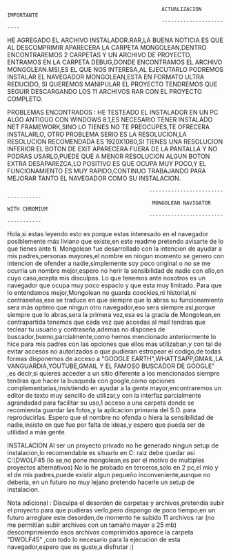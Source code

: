                                                       ACTUALIZACION IMPORTANTE
                                                      ------------------------
HE AGREGADO EL ARCHIVO INSTALADOR.RAR,LA BUENA NOTICIA ES QUE AL DESCOMPRIMIR APARECERA LA CARPETA MONGOLEAN,DENTRO ENCONTRAREMOS 2 CARPETAS Y UN ARCHIVO DE PROYECTO,
ENTRAMOS EN LA CARPETA DEBUG,DONDE ENCONTRAMOS EL ARCHIVO MONGOLEAN.MSI,ES EL QUE NOS INTERESA,AL EJECUTARLO PODREMOS INSTALAR EL NAVEGADOR MONGOLEAN,ESTA EN FORMATO ULTRA REDUCIDO,
SI QUEREMOS MANIPULAR EL PROYECTO TENDREMOS QUE SEGUIR DESCARGANDO LOS 11 ARCHIVOS RAR CON EL PROYECTO COMPLETO.

PROBLEMAS ENCONTRADOS : HE TESTEADO EL INSTALADOR EN UN PC ALGO ANTIGUO CON WINDOWS 8.1,ES NECESARIO TENER INSTALADO NET FRAMEWORK,SINO LO TIENES NO TE PREOCUPES,TE OFRECERA INSTALARLO,
OTRO PROBLEMA SERIO ES LA RESOLUCION,LA RESOLUCION RECOMENDADA ES 1920X1080,SI TIENES UNA RESOLUCION INFERIOR EL BOTON DE EXIT APARECERA FUERA DE LA PANTALLA Y NO PODRAS USARLO,PUEDE QUE A MENOR RESOLUCION ALGUN BOTON EXTRA DESAPAREZCA,LO POSITIVO ES QUE OCUPA MUY POCO,Y EL FUNCIONAMIENTO ES MUY RAPIDO,CONTINUO TRABAJANDO PARA MEJORAR TANTO EL NAVEGADOR COMO SU INSTALACION.
                                                      
                                                  
                                                  -----------------------------------
                                                   MONGOLEAN NAVIGATOR WITH CHROMIUM
                                                  -----------------------------------


Hola,si estas leyendo esto es porque estas interesado en el navegador posiblemente más liviano que existe,en este readme pretendo avisarte de lo que tienes ante ti.
Mongolean fue desarrollado con la intencion de ayudar a mis padres,personas mayores,el nombre en ningun momento se genero con intencion de ofender a nadie,simplemente
soy poco original o no se me ocurria un nombre mejor,espero no herir la sensibilidad de nadie con ello,en cuyo caso,acepta mis disculpas.
Lo que tenemos ante nosotros es un navegador que ocupa muy poco espacio y que esta muy limitado.
Para que lo entendamos mejor,Mongolean no guarda coockies,ni historial,ni contraseñas,eso se traduce en que siempre que lo abras su funcionamiento sera más optimo
que ningun otro navegador,eso sera siempre asi,porque siempre que lo abras,sera la primera vez,esa es la gracia de Mongolean,en contrapartida tenemos que
cada vez que accedas al mail tendras que teclear tu usuario y contraseña,ademas no dispones de buscador,bueno,parcialmente,como hemos mencionado anteriormente
lo hice para mis padres con las opciones que ellos mas utilizaban,y con tal de evitar accesos no autorizados o que pudieran estropear el codigo,de todas formas disponemos
de acceso a "GOOGLE EARTH",WHATTSAPP,GMAIL,LA VANGUARDIA,YOUTUBE,GMAIL Y EL FAMOSO BUSCADOR DE GOOGLE" ,es decir,si quieres acceder a un sitio diferente a los mencionados siempre
tendras que hacer la busqueda con google,como opciones complementarias,insistiendo en ayudar a la gente mayor,encontraremos un editor de texto muy sencillo de utilizar,y con la interfaz
parcialmente agrandadad para facilitar su uso,1 acceso a una carpeta donde se recomienda guardar las fotos,y la aplicacion primaria del S.O. para reproducirlas.
Espero que el nombre no ofenda o hiera la sensibilidad de nadie,insisto en que fue por falta de ideas,y espero que pueda ser de utilidad a más gente.

INSTALACION
Al ser un proyecto privado no he generado ningun setup de instalacion,lo recomendable es situarlo en C: raiz
debe quedar asi 
C:\DWOLF45
(lo se,no pone mongolean,es por el motivo de multiples proyectos alternativos)
No lo he probado en terceros,solo en 2 pc,el mio y el de mis padres,puede existir algun pequeño inconveniente,aunque no deberia,
en un futuro no muy lejano pretendo hacerle un setup de instalacion.

Nota adicional : Disculpa el desorden de carpetas y archivos,pretendia subir el proyecto para que pudieras verlo,pero dispongo de poco tiempo,en un futuro arreglare este desorden,de momento he subido 11 archivos rar (no me permitian subir archivos
con un tamaño mayor a 25 mb) descomprimiendo esos archivos comprimidos aparece la carpeta "DWOLF45" ,con todo lo necesario para la ejecucion de esta navegador,espero que os guste,a disfrutar :)

